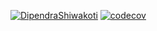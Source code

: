 [![DipendraShiwakoti](https://app.circleci.com/pipelines/github/DipendraShiwakoti/AD340-MobileAppDevelopment/<gh>/<DipendraShiwakoti>/<AD340-MObileAppDevelopment>.svg?style=svg)](<LINK>)
[![codecov](https://codecov.io/gh/dipendrashiwakoti/AD340-MobileAppDevelopment/branch/master/graph/badge.svg?token=MAB1KYD9RA)](https://codecov.io/gh/dipendrashiwakoti/AD340-MobileAppDevelopment)